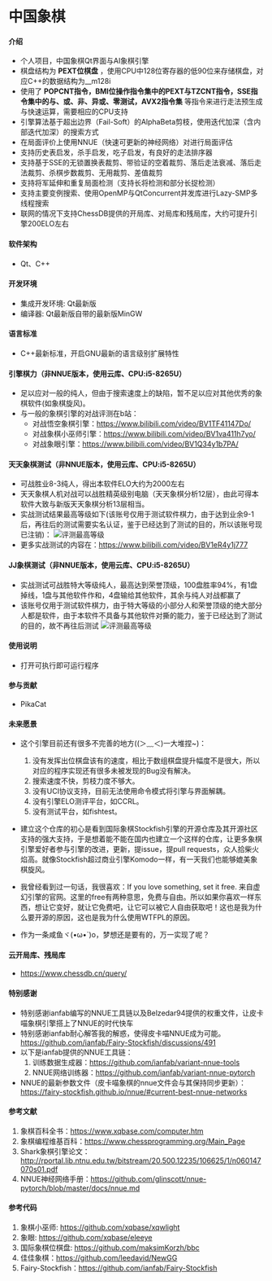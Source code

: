 # 中国象棋

#### 介绍
+ 个人项目，中国象棋Qt界面与AI象棋引擎
+ 棋盘结构为 **PEXT位棋盘** ，使用CPU中128位寄存器的低90位来存储棋盘，对应C++的数据结构为__m128i
+ 使用了 **POPCNT指令，BMI位操作指令集中的PEXT与TZCNT指令，SSE指令集中的与、或、非、异或、零测试，AVX2指令集** 等指令来进行走法预生成与快速运算，需要相应的CPU支持
+ 引擎算法基于超出边界（Fail-Soft）的AlphaBeta剪枝，使用迭代加深（含内部迭代加深）的搜索方式
+ 在局面评价上使用NNUE（快速可更新的神经网络）对进行局面评估
+ 支持历史表启发，杀手启发，吃子启发，有良好的走法排序器
+ 支持基于SSE的无锁置换表裁剪、带验证的空着裁剪、落后走法衰减、落后走法裁剪、杀棋步数裁剪、无用裁剪、差值裁剪
+ 支持将军延伸和重复局面检测（支持长将检测和部分长捉检测）
+ 支持主要变例搜索、使用OpenMP与QtConcurrent并发库进行Lazy-SMP多线程搜索
+ 联网的情况下支持ChessDB提供的开局库、对局库和残局库，大约可提升引擎200ELO左右

#### 软件架构
+ Qt、C++

#### 开发环境
+ 集成开发环境: Qt最新版
+ 编译器: Qt最新版自带的最新版MinGW 

#### 语言标准
+ C++最新标准，开启GNU最新的语言级别扩展特性

#### 引擎棋力（非NNUE版本，使用云库、CPU:i5-8265U）
+ 足以应对一般的纯人，但由于搜索速度上的缺陷，暂不足以应对其他优秀的象棋软件(如象棋旋风)。
+ 与一般的象棋引擎的对战评测在b站：
    + 对战悟空象棋引擎：https://www.bilibili.com/video/BV1TF41147Do/ 
    + 对战象棋小巫师引擎：https://www.bilibili.com/video/BV1va411h7yo/ 
    + 对战象眼引擎：https://www.bilibili.com/video/BV1Q34y1b7PA/

#### 天天象棋测试（非NNUE版本，使用云库、CPU:i5-8265U）
+ 可战胜业8-3纯人，得出本软件ELO大约为2000左右
+ 天天象棋人机对战可以战胜精英级别电脑（天天象棋分析12层），由此可得本软件大致与新版天天象棋分析13层相当。
+ 实战测试结果最高等级如下(该账号仅用于测试软件棋力，由于达到业余9-1后，再往后的测试需要实名认证，鉴于已经达到了测试的目的，所以该账号现已注销)：
![评测最高等级](https://images.gitee.com/uploads/images/2021/0823/185211_45f94b91_7628839.jpeg "QQ图片20210823185009.jpg")
+ 更多实战测试的内容在：https://www.bilibili.com/video/BV1eR4y1j777

#### JJ象棋测试（非NNUE版本，使用云库、CPU:i5-8265U）
+ 实战测试可战胜特大等级纯人，最高达到荣誉顶级，100盘胜率94%，有1盘掉线，1盘与其他软件作和，4盘输给其他软件，其余与纯人对战都赢了
+ 该账号仅用于测试软件棋力，由于特大等级的小部分人和荣誉顶级的绝大部分人都是软件，由于本软件不具备与其他软件对撕的能力，鉴于已经达到了测试的目的，故不再往后测试
![评测最高等级](https://images.gitee.com/uploads/images/2021/0921/212032_434c1039_7628839.jpeg "Screenshot_2021-09-21-21-16-53-960_cn.jj.chess.mi.jpg")

#### 使用说明
+ 打开可执行即可运行程序

#### 参与贡献
+ PikaCat

#### 未来愿景
+ 这个引擎目前还有很多不完善的地方((＞﹏＜)一大堆捏~)：
    1. 没有发挥出位棋盘该有的速度，相比于数组棋盘提升幅度不是很大，所以对应的程序实现还有很多未被发现的Bug没有解决。
    2. 搜索速度不快，剪枝力度不够大。
    3. 没有UCI协议支持，目前无法使用命令模式将引擎与界面解耦。
    4. 没有引擎ELO测评平台，如CCRL。
    5. 没有测试平台，如fishtest。

+ 建立这个仓库的初心是看到国际象棋Stockfish引擎的开源仓库及其开源社区支持的强大支持，于是想着能不能在国内也建立一个这样的仓库，让更多象棋引擎爱好者参与引擎的改进，更新，提issue，提pull requests，众人拾柴火焰高。就像Stockfish超过商业引擎Komodo一样，有一天我们也能够媲美象棋旋风。
+ 我曾经看到过一句话，我很喜欢：If you love something, set it free. 来自虚幻引擎的官网。这里的free有两种意思，免费与自由。所以如果你喜欢一样东西，想让它变好，就让它免费吧，让它可以被它人自由获取吧！这也是我为什么要开源的原因，这也是我为什么使用WTFPL的原因。
+ 作为一条咸鱼ヾ(•ω•`)o，梦想还是要有的，万一实现了呢？

#### 云开局库、残局库
+ https://www.chessdb.cn/query/

#### 特别感谢
+ 特别感谢ianfab编写的NNUE工具链以及Belzedar94提供的权重文件，让皮卡喵象棋引擎搭上了NNUE的时代快车
+ 特别感谢ianfab耐心解答我的解惑，使得皮卡喵NNUE成为可能。https://github.com/ianfab/Fairy-Stockfish/discussions/491
+ 以下是ianfab提供的NNUE工具链：
    1. 训练数据生成器：https://github.com/ianfab/variant-nnue-tools
    2. NNUE网络训练器：https://github.com/ianfab/variant-nnue-pytorch
+ NNUE的最新参数文件（皮卡喵象棋的nnue文件会与其保持同步更新）：https://fairy-stockfish.github.io/nnue/#current-best-nnue-networks

#### 参考文献
1. 象棋百科全书：https://www.xqbase.com/computer.htm
2. 象棋编程维基百科：https://www.chessprogramming.org/Main_Page
3. Shark象棋引擎论文：http://rportal.lib.ntnu.edu.tw/bitstream/20.500.12235/106625/1/n060147070s01.pdf
4. NNUE神经网络手册：https://github.com/glinscott/nnue-pytorch/blob/master/docs/nnue.md

#### 参考代码
1. 象棋小巫师: https://github.com/xqbase/xqwlight
2. 象眼: https://github.com/xqbase/eleeye
3. 国际象棋位棋盘: https://github.com/maksimKorzh/bbc
4. 佳佳象棋：https://github.com/leedavid/NewGG
5. Fairy-Stockfish：https://github.com/ianfab/Fairy-Stockfish